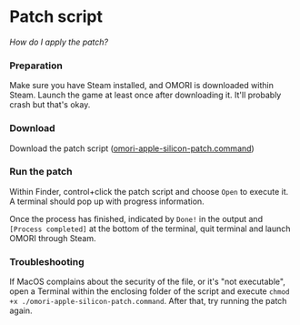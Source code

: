 # Patch script

*How do I apply the patch?*

### Preparation

Make sure you have Steam installed, and OMORI is downloaded within Steam. Launch the game at least once after downloading it. It'll probably crash but that's okay.

### Download

Download the patch script ([omori-apple-silicon-patch.command](https://github.com/ynx0/omori-apple-silicon/blob/master/omori-apple-silicon-patch.command))

### Run the patch

Within Finder, control+click the patch script and choose `Open` to execute it. A terminal should pop up with progress information.

Once the process has finished, indicated by `Done!` in the output and `[Process completed]` at the bottom of the terminal, quit terminal and launch OMORI through Steam.

### Troubleshooting

If MacOS complains about the security of the file, or it's "not executable", open a Terminal within the enclosing folder of the script and execute `chmod +x ./omori-apple-silicon-patch.command`. After that, try running the patch again.

